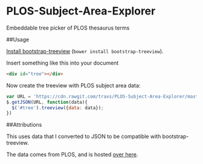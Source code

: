 # PLOS-Subject-Area-Explorer
Embeddable tree picker of PLOS thesaurus terms

##Usage

[Install bootstrap-treeview](https://github.com/jonmiles/bootstrap-treeview#install) (`bower install bootstrap-treeview`).

Insert something like this into your document

```html
<div id="tree"></div>
```

Now create the treeview with PLOS subject area data:

```js
var URL = 'https://cdn.rawgit.com/travs/PLOS-Subject-Area-Explorer/master/thesaurus_latest.json';
$.getJSON(URL, function(data){
  $('#tree').treeview({data: data});
})
```

##Attributions

This uses data that I converted to JSON to be compatible with bootstrap-treeview.

The data comes from PLOS, and is hosted [over here](https://github.com/PLOS/plos-thesaurus).
